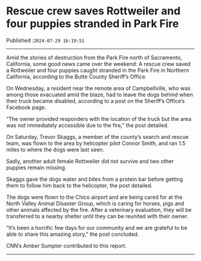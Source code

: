 # Rescue crew saves Rottweiler and four puppies stranded in Park Fire

Published :`2024-07-29 16:19:51`

---

Amid the stories of destruction from the Park Fire north of Sacramento, California, some good news came over the weekend: A rescue crew saved a Rottweiler and four puppies caught stranded in the Park Fire in Northern California, according to the Butte County Sheriff’s Office.

On Wednesday, a resident near the remote area of Campbellville, who was among those evacuated amid the blaze, had to leave the dogs behind when their truck became disabled, according to a post on the Sheriff’s Office’s Facebook page.

“The owner provided responders with the location of the truck but the area was not immediately accessible due to the fire,” the post detailed.

On Saturday, Trevor Skaggs, a member of the county’s search and rescue team, was flown to the area by helicopter pilot Connor Smith, and ran 1.5 miles to where the dogs were last seen.

Sadly, another adult female Rottweiler did not survive and two other puppies remain missing.

Skaggs gave the dogs water and bites from a protein bar before getting them to follow him back to the helicopter, the post detailed.

The dogs were flown to the Chico airport and are being cared for at the North Valley Animal Disaster Group, which is caring for horses, pigs and other animals affected by the fire. After a veterinary evaluation, they will be transferred to a nearby shelter until they can be reunited with their owner.

“It’s been a horrific few days for our community and we are grateful to be able to share this amazing story,” the post concluded.

CNN’s Amber Sumpter contributed to this report.

---

